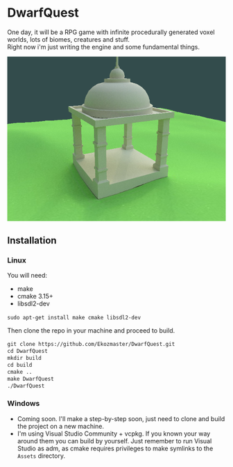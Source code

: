 # DwarfQuest
One day, it will be a RPG game with infinite procedurally generated voxel worlds, lots of biomes, creatures and stuff.<br>
Right now i'm just writing the engine and some fundamental things.

![Test scene baked in blender. For DwarfQuest's engine, it is just two unlit, textured objects](test_scene_capture.png)


## Installation
### Linux
You will need:
- make
- cmake 3.15+
- libsdl2-dev

`sudo apt-get install make cmake libsdl2-dev`

Then clone the repo in your machine and proceed to build.
```
git clone https://github.com/Ekozmaster/DwarfQuest.git
cd DwarfQuest
mkdir build
cd build
cmake ..
make DwarfQuest
./DwarfQuest
```

### Windows
- Coming soon. I'll make a step-by-step soon, just need to clone and build the project on a new machine.
- I'm using Visual Studio Community + vcpkg. If you known your way around them you can build by yourself. Just remember to run Visual Studio as adm, as cmake requires privileges to make symlinks to the `Assets` directory.
